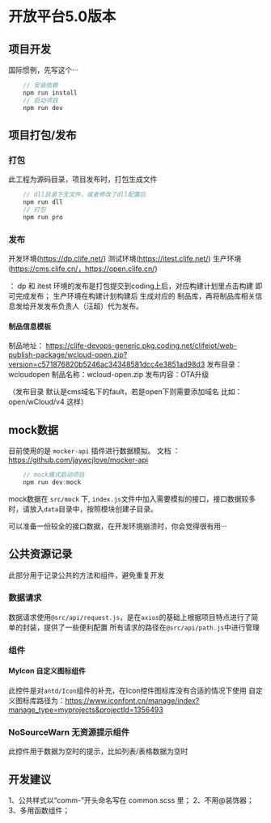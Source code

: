 # 开放平台5.0版本

## 项目开发
   国际惯例，先写这个···
```js
    // 安装依赖
    npm run install
    // 启动项目
    npm run dev
```

## 项目打包/发布

### 打包

此工程为源码目录，项目发布时，打包生成文件

```js
    // dll目录下无文件，或者修改了dll配置后
    npm run dll
    // 打包
    npm run pro
```

### 发布

开发环境(https://dp.clife.net/)
测试环境(https://itest.clife.net/)
生产环境(https://cms.clife.cn/，https://open.clife.cn/)

： dp  和 itest 环境的发布是打包提交到coding上后，对应构建计划里点击构建  即可完成发布；
生产环境在构建计划构建后 生成对应的 制品库，再将制品库相关信息发给开发发布负责人（汪超）代为发布。

####  制品信息模板

制品地址：
https://clife-devops-generic.pkg.coding.net/clifeiot/web-publish-package/wcloud-open.zip?version=c571876820b5246ac34348581dcc4e3851ad98d3
发布目录：wcloudopen
制品名称：wcloud-open.zip
发布内容：OTA升级

（发布目录 默认是cms域名下的fault，若是open下则需要添加域名 比如： open/wCloud/v4  这样）


## mock数据

目前使用的是 `mocker-api` 插件进行数据模拟。 文档 ： https://github.com/jaywcjlove/mocker-api

```js
    // mock模式启动项目
    npm run dev:mock
```

mock数据在 `src/mock` 下, `index.js`文件中加入需要模拟的接口，接口数据较多时，请放入`data`目录中，按照模块创建子目录。

可以准备一份较全的接口数据，在开发环境崩溃时，你会觉得很有用···

## 公共资源记录

此部分用于记录公共的方法和组件，避免重复开发

### 数据请求
    
数据请求使用`@src/api/request.js`，是在`axios`的基础上根据项目特点进行了简单的封装，提供了一些便利配置
所有请求的路径在`@src/api/path.js`中进行管理

### 组件

#### MyIcon 自定义图标组件
此控件是对`antd/Icon`组件的补充，在Icon控件图标库没有合适的情况下使用
自定义图标库路径为：https://www.iconfont.cn/manage/index?manage_type=myprojects&projectId=1356493

### NoSourceWarn 无资源提示组件
此控件用于数据为空时的提示，比如列表/表格数据为空时

## 开发建议

1、公共样式以“comm-”开头命名写在 common.scss 里；
2、不用@装饰器；
3、多用函数组件；







